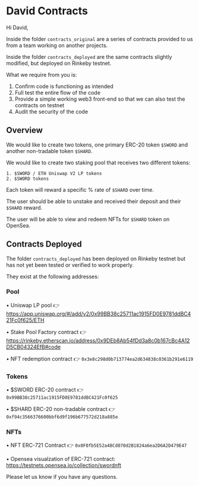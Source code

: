 # David Contracts
Hi David,

Inside the folder `contracts_original` are a series of contracts provided to us from a team working on another projects.

Inside the folder `contracts_deployed` are the same contracts slightly modified, but deployed on Rinkeby testnet.

What we require from you is:

1. Confirm code is functioning as intended
2. Full test the entire flow of the code
3. Provide a simple working web3 front-end so that we can also test the contracts on testnet
4. Audit the security of the code

## Overview
We would like to create two tokens, one primary ERC-20 token `$SWORD` and another non-tradable token `$SHARD`.

We would like to create two staking pool that receives two different tokens:

	1. $SWORD / ETH Uniswap V2 LP tokens
	2. $SWORD tokens

Each token will reward a specific % rate of `$SHARD` over time.

The user should be able to unstake and received their deposit and their `$SHARD` reward.

The user will be able to view and redeem NFTs for `$SHARD` token on OpenSea.


## Contracts Deployed
The folder `contracts_deployed` has been deployed on Rinkeby testnet but has not yet been tested or verified to work properly.

They exist at the following addresses:

### Pool
• Uniswap LP pool 👉 https://app.uniswap.org/#/add/v2/0x99BB38c25711ac1915FD0E9781ddBC421Fc0f625/ETH

• Stake Pool Factory contract 👉 https://rinkeby.etherscan.io/address/0x9DEb8Ab54fDd3a8c0b167cBc4A12D5CB04324EfB#code

• NFT redemption contract 👉  `0x3e8c298d0b713774ea2d634838c0361b291e6119`

### Tokens
• $SWORD ERC-20 contract 👉 `0x99BB38c25711ac1915FD0E9781ddBC421Fc0f625`

• $SHARD ERC-20 non-tradable contract 👉 `0xf94c3566376600bbf6d9f196b677572d218a885e`

### NFTs
• NFT ERC-721 Contract 👉 `0x0F0fb5E52a48Cd070d2B1824a6ea2D6A2D479E47`

• Opensea visualzation of ERC-721 contract: https://testnets.opensea.io/collection/swordnft


Please let us know if you have any questions.
